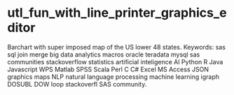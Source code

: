 # utl_fun_with_line_printer_graphics_editor
Barchart with super imposed map of the US lower 48 states. Keywords: sas sql join merge big data analytics macros oracle teradata mysql sas communities stackoverflow statistics artificial inteligence AI Python R Java Javascript WPS Matlab SPSS Scala Perl C C# Excel MS Access JSON graphics maps NLP natural language processing machine learning igraph DOSUBL DOW loop stackoverfl SAS community.
